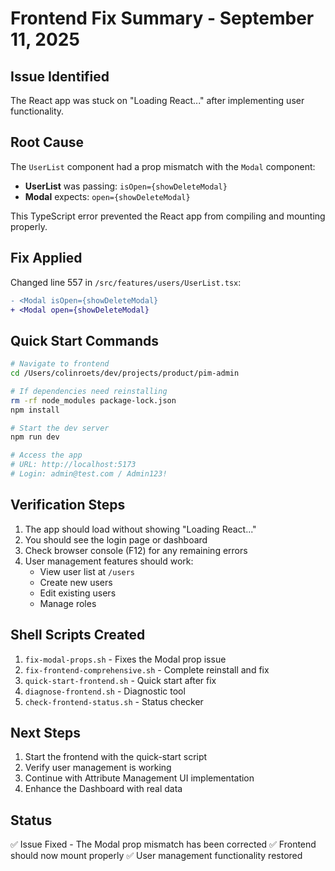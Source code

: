 # Frontend Fix Summary - September 11, 2025

## Issue Identified
The React app was stuck on "Loading React..." after implementing user functionality.

## Root Cause
The `UserList` component had a prop mismatch with the `Modal` component:
- **UserList** was passing: `isOpen={showDeleteModal}`
- **Modal** expects: `open={showDeleteModal}`

This TypeScript error prevented the React app from compiling and mounting properly.

## Fix Applied
Changed line 557 in `/src/features/users/UserList.tsx`:
```diff
- <Modal isOpen={showDeleteModal}
+ <Modal open={showDeleteModal}
```

## Quick Start Commands
```bash
# Navigate to frontend
cd /Users/colinroets/dev/projects/product/pim-admin

# If dependencies need reinstalling
rm -rf node_modules package-lock.json
npm install

# Start the dev server
npm run dev

# Access the app
# URL: http://localhost:5173
# Login: admin@test.com / Admin123!
```

## Verification Steps
1. The app should load without showing "Loading React..."
2. You should see the login page or dashboard
3. Check browser console (F12) for any remaining errors
4. User management features should work:
   - View user list at `/users`
   - Create new users
   - Edit existing users
   - Manage roles

## Shell Scripts Created
1. `fix-modal-props.sh` - Fixes the Modal prop issue
2. `fix-frontend-comprehensive.sh` - Complete reinstall and fix
3. `quick-start-frontend.sh` - Quick start after fix
4. `diagnose-frontend.sh` - Diagnostic tool
5. `check-frontend-status.sh` - Status checker

## Next Steps
1. Start the frontend with the quick-start script
2. Verify user management is working
3. Continue with Attribute Management UI implementation
4. Enhance the Dashboard with real data

## Status
✅ Issue Fixed - The Modal prop mismatch has been corrected
✅ Frontend should now mount properly
✅ User management functionality restored
